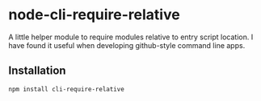 # node-cli-require-relative

A little helper module to require modules relative to entry script location. I have found it useful when developing github-style command line apps.

## Installation

```
npm install cli-require-relative
```